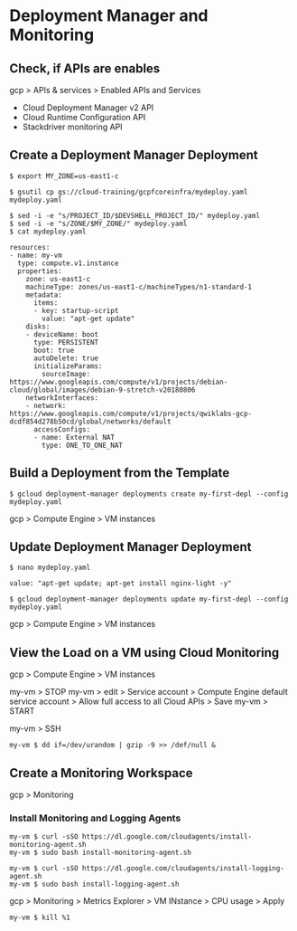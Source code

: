 # Deployment Manager and Monitoring

## Check, if APIs are enables

gcp > APIs & services > Enabled APIs and Services

* Cloud Deployment Manager v2 API
* Cloud Runtime Configuration API
* Stackdriver monitoring API
</a>

## Create a Deployment Manager Deployment

    $ export MY_ZONE=us-east1-c
    
    $ gsutil cp gs://cloud-training/gcpfcoreinfra/mydeploy.yaml mydeploy.yaml
    
    $ sed -i -e "s/PROJECT_ID/$DEVSHELL_PROJECT_ID/" mydeploy.yaml
    $ sed -i -e "s/ZONE/$MY_ZONE/" mydeploy.yaml
    $ cat mydeploy.yaml
    
    resources:
    - name: my-vm
      type: compute.v1.instance
      properties:
        zone: us-east1-c
        machineType: zones/us-east1-c/machineTypes/n1-standard-1
        metadata:
          items:
          - key: startup-script
            value: "apt-get update"
        disks:
        - deviceName: boot
          type: PERSISTENT
          boot: true
          autoDelete: true
          initializeParams:
            sourceImage: https://www.googleapis.com/compute/v1/projects/debian-cloud/global/images/debian-9-stretch-v20180806
        networkInterfaces:
        - network: https://www.googleapis.com/compute/v1/projects/qwiklabs-gcp-dcdf854d278b50cd/global/networks/default
          accessConfigs:
          - name: External NAT
            type: ONE_TO_ONE_NAT

## Build a Deployment from the Template

    $ gcloud deployment-manager deployments create my-first-depl --config mydeploy.yaml

gcp > Compute Engine > VM instances

## Update Deployment Manager Deployment

    $ nano mydeploy.yaml
    
    value: "apt-get update; apt-get install nginx-light -y"
    
    $ gcloud deployment-manager deployments update my-first-depl --config mydeploy.yaml

gcp > Compute Engine > VM instances

## View the Load on a VM using Cloud Monitoring

gcp > Compute Engine > VM instances

my-vm > STOP
my-vm > edit > Service account > Compute Engine default service account > Allow full access to all Cloud APIs > Save
my-vm > START

my-vm > SSH

    my-vm $ dd if=/dev/urandom | gzip -9 >> /def/null &

## Create a Monitoring Workspace

gcp > Monitoring

### Install Monitoring and Logging Agents

    my-vm $ curl -sSO https://dl.google.com/cloudagents/install-monitoring-agent.sh
    my-vm $ sudo bash install-monitoring-agent.sh
    
    my-vm $ curl -sSO https://dl.google.com/cloudagents/install-logging-agent.sh
    my-vm $ sudo bash install-logging-agent.sh
    
gcp > Monitoring > Metrics Explorer > VM INstance > CPU usage > Apply

    my-vm $ kill %1
